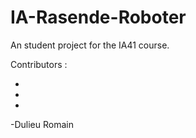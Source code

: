 # IA-Rasende-Roboter

An student project for the IA41 course. 

Contributors : 

-
-
-
-Dulieu Romain

